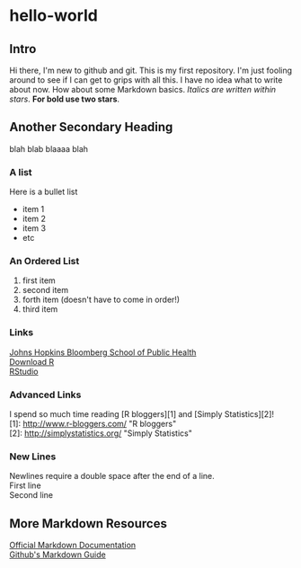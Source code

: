 # hello-world
## Intro
Hi there, I'm new to github and git. This is my first repository. I'm just fooling around to see if I can get to grips with all this. 
I have no idea what to write about now. How about some Markdown basics. 
*Italics are written within stars*.
**For bold use two stars**.

## Another Secondary Heading
blah blab blaaaa blah
### A list
Here is a bullet list
* item 1
* item 2
* item 3
* etc

### An Ordered List
1. first item
2. second item
4. forth item (doesn't have to come in order!)
3. third item

### Links
[Johns Hopkins Bloomberg School of Public Health](http://www.jhsph.edu/)  
[Download R](http://www.r-project.org/)  
[RStudio](http://www.rstudio.com/)

### Advanced Links

   I spend so much time reading [R bloggers][1] and [Simply Statistics][2]!  
    [1]: http://www.r-bloggers.com/   "R bloggers"  
    [2]: http://simplystatistics.org/ "Simply Statistics"  

### New Lines
Newlines require a double space after the end of a line.  
First line  
Second line

## More Markdown Resources
[Official Markdown Documentation](https://daringfireball.net/projects/markdown/)  
[Github's Markdown Guide](https://help.github.com/articles/github-flavored-markdown)

